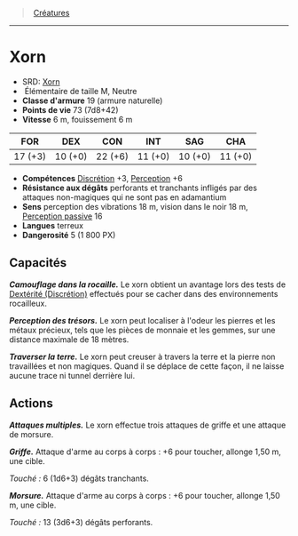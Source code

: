 ﻿---
!MonsterHD
Type: Élémentaire
Size: M
Alignment: Neutre
ArmorClass: 19 (armure naturelle)
HitPoints: 73 (7d8+42)
Speed: 6 m, fouissement 6 m
Strength: 17 (+3)
Dexterity: 10 (+0)
Constitution: 22 (+6)
Intelligence: 11 (+0)
Wisdom: 10 (+0)
Charisma: 11 (+0)
Skills: '[Discrétion](hd_abilities_dexterity_discretion.md) +3, [Perception](hd_abilities_wisdom_perception.md) +6'
DamageResistances: perforants et tranchants infligés par des attaques non-magiques qui ne sont pas en adamantium
Senses: perception des vibrations 18 m, vision dans le noir 18 m, [Perception passive](hd_abilities_dexterity_perception_passive.md) 16
Languages: terreux
Challenge: 5 (1 800 PX)
Id: monsters_hd.md#xorn
ParentLink: monsters_hd.md#créatures
Name: Xorn
ParentName: Créatures
NameLevel: 1
AltName: '[Xorn](srd_monsters_xorn.md)'
---
> [Créatures](hd_monsters.md)

---

# Xorn

- SRD: [Xorn](srd_monsters_xorn.md)
-  Élémentaire de taille M, Neutre
- **Classe d'armure** 19 (armure naturelle)
- **Points de vie** 73 (7d8+42)
- **Vitesse** 6 m, fouissement 6 m

|FOR|DEX|CON|INT|SAG|CHA|
|---|---|---|---|---|---|
|17 (+3)|10 (+0)|22 (+6)|11 (+0)|10 (+0)|11 (+0)|

- **Compétences** [Discrétion](hd_abilities_dexterity_discretion.md) +3, [Perception](hd_abilities_wisdom_perception.md) +6
- **Résistance aux dégâts** perforants et tranchants infligés par des attaques non-magiques qui ne sont pas en adamantium
- **Sens** perception des vibrations 18 m, vision dans le noir 18 m, [Perception passive](hd_abilities_dexterity_perception_passive.md) 16
- **Langues** terreux
- **Dangerosité** 5 (1 800 PX)

## Capacités

**_Camouflage dans la rocaille._** Le xorn obtient un avantage lors des tests de [Dextérité (Discrétion)](hd_abilities_dexterity_discretion.md) effectués pour se cacher dans des environnements rocailleux.

**_Perception des trésors._** Le xorn peut localiser à l'odeur les pierres et les métaux précieux, tels que les pièces de monnaie et les gemmes, sur une distance maximale de 18 mètres.

**_Traverser la terre._** Le xorn peut creuser à travers la terre et la pierre non travaillées et non magiques. Quand il se déplace de cette façon, il ne laisse aucune trace ni tunnel derrière lui.

## Actions

**_Attaques multiples._** Le xorn effectue trois attaques de griffe et une attaque de morsure.

**_Griffe._** Attaque d'arme au corps à corps : +6 pour toucher, allonge 1,50 m, une cible.

_Touché :_ 6 (1d6+3) dégâts tranchants.

**_Morsure._** Attaque d'arme au corps à corps : +6 pour toucher, allonge 1,50 m, une cible.

_Touché :_ 13 (3d6+3) dégâts perforants.

